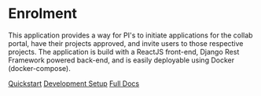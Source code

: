 # Enrolment

This application provides a way for PI's to initiate applications for the collab
portal, have their projects approved, and invite users to those respective
projects. The application is build with a ReactJS front-end, Django Rest
Framework powered back-end, and is easily deployable using Docker
(docker-compose).

[Quickstart](docs/quickstart.md) [Development Setup](docs/dev-setup.md)
[Full Docs](docs/documentation.md)

